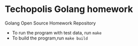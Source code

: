 # Techopolis Golang homework
Golang Open Source Homework Repository

* To run the program with test data, run `make`
* To build the program,run `make build`  